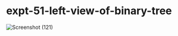 # expt-51-left-view-of-binary-tree
![Screenshot (121)](https://github.com/DikshaMeena03/expt-51-left-view-of-binary-tree/assets/148327414/258091cb-8a44-4b49-863d-b88466003014)
